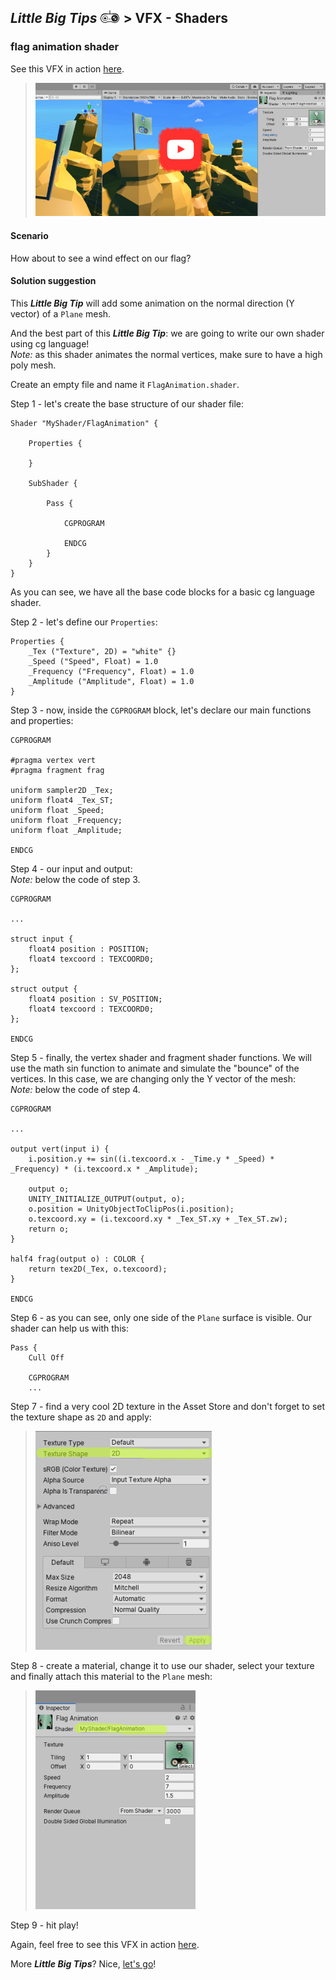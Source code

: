 ## _**Little Big Tips**_ ![Joystick](https://raw.githubusercontent.com/alissin/alissin.github.io/master/images/joystick.png) > VFX - Shaders

### flag animation shader

See this VFX in action [here](https://youtu.be/ciC5yaOy-S0).

> [![flag animation shader](./flag-animation-shader_small.png)](https://youtu.be/ciC5yaOy-S0)

#### Scenario
How about to see a wind effect on our flag?

#### Solution suggestion
This _**Little Big Tip**_ will add some animation on the normal direction (Y vector) of a `Plane` mesh.

And the best part of this _**Little Big Tip**_: we are going to write our own shader using cg language!<br/>
_Note:_ as this shader animates the normal vertices, make sure to have a high poly mesh.

Create an empty file and name it `FlagAnimation.shader`.

Step 1 - let's create the base structure of our shader file:

```
Shader "MyShader/FlagAnimation" {

    Properties {

    }

    SubShader {

        Pass {

            CGPROGRAM
            
            ENDCG
        }
    }
}
```

As you can see, we have all the base code blocks for a basic cg language shader.

Step 2 - let's define our `Properties`:

```
Properties {    
    _Tex ("Texture", 2D) = "white" {}
    _Speed ("Speed", Float) = 1.0
    _Frequency ("Frequency", Float) = 1.0
    _Amplitude ("Amplitude", Float) = 1.0
}
```

Step 3 - now, inside the `CGPROGRAM` block, let's declare our main functions and properties:

```
CGPROGRAM

#pragma vertex vert
#pragma fragment frag

uniform sampler2D _Tex;
uniform float4 _Tex_ST;
uniform float _Speed;
uniform float _Frequency;
uniform float _Amplitude;

ENDCG
```

Step 4 - our input and output:<br/>
_Note:_ below the code of step 3.

```
CGPROGRAM

...

struct input {
    float4 position : POSITION;
    float4 texcoord : TEXCOORD0;
};

struct output {
    float4 position : SV_POSITION;
    float4 texcoord : TEXCOORD0;
};

ENDCG
```

Step 5 - finally, the vertex shader and fragment shader functions. We will use the math sin function to animate and simulate the "bounce" of the vertices. In this case, we are changing only the Y vector of the mesh:<br/>
_Note:_ below the code of step 4.

```
CGPROGRAM

...

output vert(input i) {
    i.position.y += sin((i.texcoord.x - _Time.y * _Speed) * _Frequency) * (i.texcoord.x * _Amplitude);

    output o;
    UNITY_INITIALIZE_OUTPUT(output, o);
    o.position = UnityObjectToClipPos(i.position);
    o.texcoord.xy = (i.texcoord.xy * _Tex_ST.xy + _Tex_ST.zw);
    return o;
}

half4 frag(output o) : COLOR {
    return tex2D(_Tex, o.texcoord);
}

ENDCG
```

Step 6 - as you can see, only one side of the `Plane` surface is visible. Our shader can help us with this:

```
Pass {
    Cull Off

    CGPROGRAM
    ...
```

Step 7 - find a very cool 2D texture in the Asset Store and don't forget to set the texture shape as `2D` and apply:

> ![2d-texture](../_common-images/2d-texture.png)

Step 8 - create a material, change it to use our shader, select your texture and finally attach this material to the `Plane` mesh:

> ![material](./material.png)

Step 9 - hit play!

Again, feel free to see this VFX in action [here](https://youtu.be/ciC5yaOy-S0).

More _**Little Big Tips**_? Nice, [let's go](https://github.com/alissin/little-big-tips)!